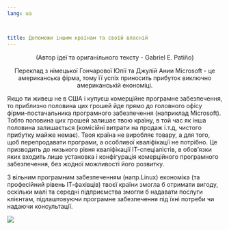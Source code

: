 ```yaml
---
lang: ua



title: Допоможи іншим країнам та своїй власній
---
```


<center>(Автор ідеї та ориганільного тексту - Gabriel E. Patiño) </center>
<p align="center">Переклад з німецької Гончарової Юлії та Джулій Ании
Microsoft - це американська фірма, тому її успіх приносить прибуток виключно американській економіці.

Якщо ти живеш не в США і купуєш комерційне програмне забезпечення, то приблизно половина цих грошей йде прямо до головного офісу фірми-постачальника програмного забезпечення (наприклад Microsoft). Тобто половина цих грошей залишає твою країну, в той час як інша половина залишається (комісійні витрати на продаж і.т.д, чистого прибутку майже немає). Твоя країна не виробляє товару, а для того, щоб перепродавати програми, а особливої кваліфікації не потрібно. Це призводить до низького рівня кваліфікації ІТ-спеціалістів, в обов’язки яких входить лише установка і конфігурація комерційного програмного забезпечення, без жодної можливості його розвитку.

З вільним програмним забезпеченням (напр.Linux) економіка (та професійний рівень ІТ-фахівців) твоєї країни змогла б отримати вигоду, оскільки малі та середні підприємства змогли б надавати послуги клієнтам, підлаштовуючи програмне забезпечення під їхні потреби чи надаючи консультації.

<img src="Images/earth.png" />




